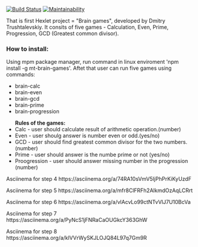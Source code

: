 [![Build Status](https://travis-ci.org/mitry1974/project-lvl1-s504.svg?branch=master)](https://travis-ci.org/mitry1974/project-lvl1-s504)
[![Maintainability](https://api.codeclimate.com/v1/badges/b1cdd2235e903d57417d/maintainability)](https://codeclimate.com/github/mitry1974/project-lvl1-s504/maintainability)

<p> That is first Hexlet project = "Brain games", developed by Dmitry Trushtalevskiy. It consits of five games - Calculation, Even, Prime, Progression, GCD (Greatest common divisor).</p>
    <h3>How to install:</h3>
    <p>Using mpm package manager, run command in linux enviroment 'npm install -g mt-brain-games'.
    Aftet that user can run five games using commands:
    <ul>
        <li>brain-calc</li>
        <li>brain-even</li>
        <li>brain-gcd</li>
        <li>brain-prime</li>
        <li>brain-progression</li>
    </ul>
    </p>
    <ul><b>Rules of the games:</b>
        <li>Calc - user should calculate result of arithmetic operation.(number)</li>
        <li>Even - user shoulg answer is number even or odd.(yes/no)</li>
        <li>GCD - user should find greatest common divisor for the two numbers. (number)</li>
        <li>Prime - user should answer is the numbe prime or not (yes/no)</li>
        <li>Proogression - user should answer missing number in the progression (number)</li>
    </ul>


<p>Asciinema for step 4 https://asciinema.org/a/74RA10sVmV5IjPhPrKiKyUzdF</p>
<p>Asciinema for step 5 https://asciinema.org/a/mfr8ClFRFh2AlkmdOzAqLCRrt</p>
<p>Asciinema for step 6 https://asciinema.org/a/vlAcvLo99ctNTvVlJ7U10BcVa</p>
<p>Asciinema for step 7 https://asciinema.org/a/PyNcS1jFNRaCaOUGkcY363GhW</p>
<p>Asciinema for step 8 https://asciinema.org/a/klVVrWySKJLOJQ84L97q7Gm9R</p>
